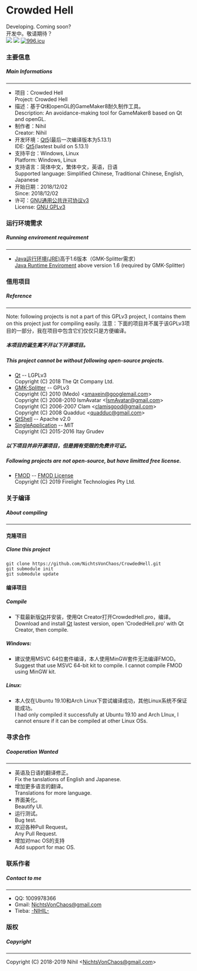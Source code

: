 ﻿# Crowded Hell
Developing. Coming soon?  
开发中。敬请期待？  
![](https://img.shields.io/badge/platform-windows%20%7C%20linux-lightgrey.svg) [![](https://img.shields.io/badge/license-GPLv3-green.svg)](https://en.wikipedia.org/wiki/GNU_General_Public_License) [![996.icu](https://img.shields.io/badge/link-996.icu-red.svg)](https://996.icu)

### 主要信息
##### Main Informations
____
* 项目：Crowded Hell  
 Project: Crowded Hell
* 描述：基于Qt和openGL的GameMaker8耐久制作工具。  
 Description: An avoidance-making tool for GameMaker8 based on Qt and openGL.
* 制作者：Nihil  
 Creator: Nihil
* 开发环境：[Qt5](https://www.qt.io/)(最后一次编译版本为5.13.1)  
 IDE: [Qt5](https://www.qt.io/)(lastest build on 5.13.1)
* 支持平台：Windows, Linux  
 Platform: Windows, Linux
* 支持语言：简体中文，繁体中文，英语，日语  
 Supported language: Simplified Chinese, Traditional Chinese, English, Japanese
* 开始日期：2018/12/02  
 Since: 2018/12/02
* 许可：[GNU通用公共许可协议v3](https://zh.wikipedia.org/wiki/GNU%E9%80%9A%E7%94%A8%E5%85%AC%E5%85%B1%E8%AE%B8%E5%8F%AF%E8%AF%81 "维基百科：GNU通用公共许可协议")  
 License: [GNU GPLv3](https://en.wikipedia.org/wiki/GNU_General_Public_License "Wikipedia: GNU General Public License")  
  
### 运行环境需求
##### Running enviroment requirement
____
* [Java运行环境(JRE)](https://www.oracle.com/technetwork/java/javase/downloads/jre8-downloads-2133155.html "Java SE Runtime Environment 8 Download")高于1.6版本（GMK-Splitter需求）  
 [Java Runtime Enviroment](https://www.oracle.com/technetwork/java/javase/downloads/jre8-downloads-2133155.html "Java SE Runtime Environment 8 Download") above version 1.6 (required by GMK-Splitter)
  
### 借用项目
##### Reference
____
Note: following projects is not a part of this GPLv3 project, I contains them on this project just for compiling easily.
注意：下面的项目并不属于该GPLv3项目的一部分，我在项目中包含它们仅仅只是方便编译。
##### 本项目的诞生离不开以下开源项目。
##### This project cannot be without following open-source projects.
* [Qt](https://www.qt.io/) -- LGPLv3  
Copyright (C) 2018 The Qt Company Ltd.
* [GMK-Splitter](https://github.com/Medo42/Gmk-Splitter) -- GPLv3  
Copyright (C) 2010 (Medo) \<<smaxein@googlemail.com>\>  
Copyright (C) 2008-2010 IsmAvatar \<<IsmAvatar@gmail.com>\>  
Copyright (C) 2006-2007 Clam \<<clamisgood@gmail.com>\>  
Copyright (C) 2008 Quadduc \<<quadduc@gmail.com>\>  
* [QtShell](https://github.com/benlau/qtshell) -- Apache v2.0  
* [SingleApplication](https://github.com/itay-grudev/SingleApplication) -- MIT  
Copyright (C) 2015-2016 Itay Grudev
##### 以下项目并非开源项目，但是拥有受限的免费许可证。  
##### Following projects are not open-source, but have limitted free license.
* [FMOD](https://www.fmod.com/) -- [FMOD License](https://www.fmod.com/licensing)  
Copyright (C) 2019 Firelight Technologies Pty Ltd.
  
### 关于编译
##### About compiling
____
#### 克隆项目
##### Clone this project

    git clone https://github.com/NichtsVonChaos/CrowdedHell.git
    git submodule init
    git submodule update
#### 编译项目
##### Compile
* 下载最新版[Qt](http://download.qt.io/official_releases/qt/)并安装，使用Qt Creator打开CrowdedHell.pro，编译。  
  Download and install [Qt](http://download.qt.io/official_releases/qt/) lastest version, open 'CrodedHell.pro' with Qt Creator, then compile.
##### Windows:
* 建议使用MSVC 64位套件编译，本人使用MinGW套件无法编译FMOD。  
  Suggest that use MSVC 64-bit kit to compile. I cannot compile FMOD using MinGW kit.
##### Linux:
* 本人仅在Ubuntu 19.10和Arch Linux下尝试编译成功，其他Linux系统不保证能成功。  
  I had only compiled it successfully at Ubuntu 19.10 and Arch LInux, I cannot ensure if it can be compiled at other Linux OSs.
  
### 寻求合作
##### Cooperation Wanted
____
* 英语及日语的翻译修正。  
 Fix the tanslations of English and Japanese.
* 增加更多语言的翻译。  
 Translations for more language.
* 界面美化。  
 Beautify UI.
* 运行测试。  
 Bug test.
* 欢迎各种Pull Request。  
 Any Pull Request.
* 增加对mac OS的支持  
 Add support for mac OS.
  
### 联系作者
##### Contact to me
____
* QQ: 1009978366
* Gmail: <NichtsVonChaos@gmail.com>
* Tieba: [-NIHIL-](http://tieba.baidu.com/home/main?un=towanoICIT)

### 版权
##### Copyright
____
Copyright (C) 2018-2019 Nihil \<<NichtsVonChaos@gmail.com>\>
